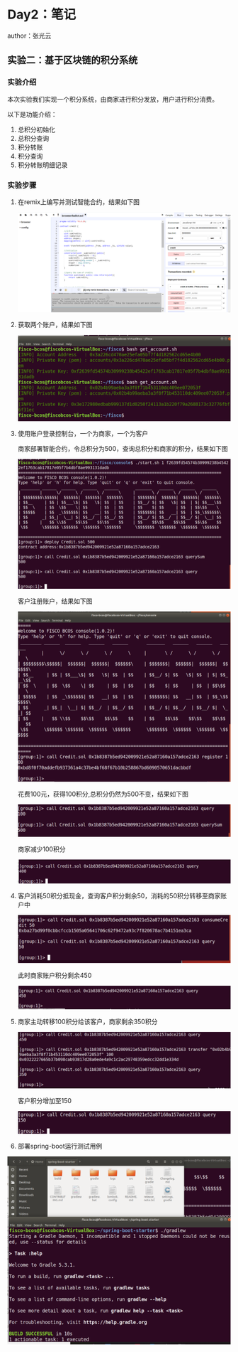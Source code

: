 # Day2：笔记

author：张光云

## 实验二：基于区块链的积分系统

### 实验介绍

本次实验我们实现一个积分系统，由商家进行积分发放，用户进行积分消费。

以下是功能介绍：

1. 总积分初始化
2. 总积分查询
3. 积分转账
4. 积分查询
5. 积分转账明细记录

### 实验步骤

1. 在remix上编写并测试智能合约，结果如下图

   ![9](.//assets/9.png)

2. 获取两个账户，结果如下图

   ![account](.//assets/account.png)

3. 使用账户登录控制台，一个为商家，一个为客户

   商家部署智能合约，令总积分为500，查询总积分和商家的积分，结果如下图

   ![1](.//assets/1.png)

   
   客户注册账户，结果如下图

   ![2](.//assets/2.png)

   
   花费100元，获得100积分,总积分仍然为500不变，结果如下图

   ![4](.//assets/4.png)

   

   商家减少100积分

   ![3](.//assets/3.png)

4. 客户消耗50积分抵现金，查询客户积分剩余50，消耗的50积分转移至商家账户中

   ![5](.//assets/5.png)


   此时商家账户积分剩余450

   ![6](.//assets/6.png)

5. 商家主动转移100积分给该客户，商家剩余350积分

   ![7](.//assets/7.png)

   
   客户积分增加至150

   ![8](.//assets/8.png)

6. 部署spring-boot运行测试用例

![测试](.//assets/测试.png)
